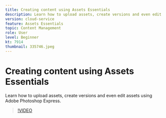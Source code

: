 ```yaml
---
title: Creating content using Assets Essentials	
description: Learn how to upload assets, create versions and even edit assets using Adobe Photoshop Express.
version: cloud-service
feature: Assets Essentials
topic: Content Management
role: User
level: Beginner
kt: 7914
thumbnail: 335746.jpeg
---
```


# Creating content using Assets Essentials

Learn how to upload assets, create versions and even edit assets using Adobe Photoshop Express.

>[!VIDEO](https://video.tv.adobe.com/v/335746/?quality=9&learn=on)
